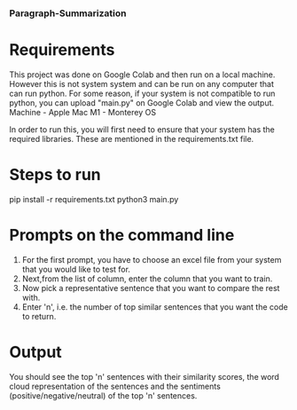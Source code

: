 ### Paragraph-Summarization
# Requirements

This project was done on Google Colab and then run on a local machine. However this is not system system and can be run on any computer that can run python. For some reason, if your system is not compatible to run python, you can upload "main.py" on Google Colab and view the output.
Machine - Apple Mac M1 - Monterey OS

In order to run this, you will first need to ensure that your system has the required libraries. These are mentioned in the requirements.txt file.

# Steps to run

pip install -r requirements.txt
python3 main.py

# Prompts on the command line

1. For the first prompt, you have to choose an excel file from your system that you would like to test for.
2. Next,from the list of column, enter the column that you want to train.
3. Now pick a representative sentence that you want to compare the rest with.
4. Enter 'n', i.e. the number of top similar sentences that you want the code to return.

# Output

You should see the top 'n' sentences with their similarity scores, the word cloud representation of the sentences and the sentiments (positive/negative/neutral) of the top 'n' sentences.
